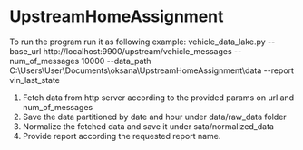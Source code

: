 # UpstreamHomeAssignment
To run the program run it as following example:
vehicle_data_lake.py --base_url http://localhost:9900/upstream/vehicle_messages
                     --num_of_messages 10000
                     --data_path C:\Users\User\Documents\oksana\UpstreamHomeAssignment\data
                     --report vin_last_state

1. Fetch data from http server according to the provided params on url and num_of_messages
2. Save the data partitioned by date and hour under data/raw_data folder
3. Normalize the fetched data and save it under sata/normalized_data
4. Provide report according the requested report name.


